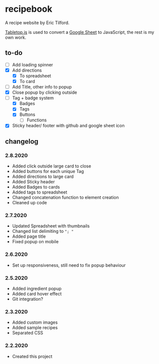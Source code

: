 # recipebook
A recipe website by Eric Tilford.

[Tabletop.js](https://github.com/jsoma/tabletop) is used to convert a [Google Sheet](https://docs.google.com/spreadsheets/d/1kHpjMZl3TVcLbt_eNIu0k77wfSInQFHScgt5vDm51TE/edit#gid=0) to JavaScript, the rest is my own work.

## to-do
- [ ] Add loading spinner
- [x] Add directions
  - [x] To spreadsheet
  - [x] To card
- [ ] Add Title, other info to popup
- [x] Close popup by clicking outside
- [ ] Tag + badge system
  - [x] Badges
  - [x] Tags
  - [x] Buttons
    - [ ] Functions
- [x] Sticky header/ footer with github and google sheet icon

## changelog

### 2.8.2020
- Added click outside large card to close
- Added buttons for each unique Tag
- Added directions to large card
- Added Sticky header
- Added Badges to cards
- Added tags to spreadsheet
- Changed concatenation function to element creation
- Cleaned up code

### 2.7.2020
- Updated Spreadsheet with thumbnails
- Changed list delimiting to `"; "`
- Added page title
- Fixed popup on mobile

### 2.6.2020
- Set up responsiveness, still need to fix popup behaviour

### 2.5.2020
- Added ingredient popup
- Added card hover effect
- Git integration?

### 2.3.2020
- Added custom images
- Added sample recipes
- Separated CSS

### 2.2.2020
- Created this project
